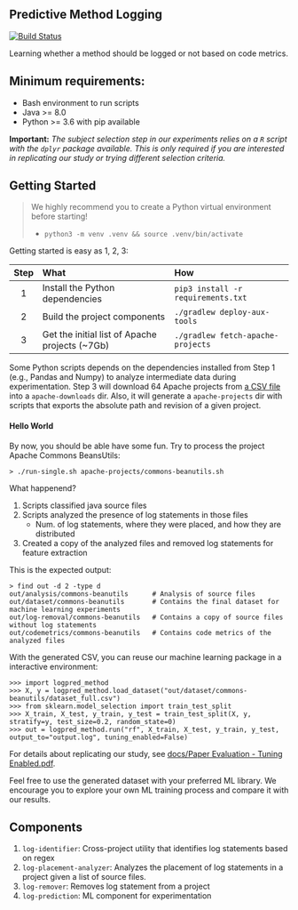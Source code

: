 Predictive Method Logging
-----
[![Build Status](https://travis-ci.com/jeandersonbc/predictive-method-logging.svg?token=VmF136TKUqZzBdun2K3C&branch=master)](https://travis-ci.com/jeandersonbc/predictive-method-logging)

Learning whether a method should be logged or not based on code metrics.

## Minimum requirements:
* Bash environment to run scripts
* Java >= 8.0
* Python >= 3.6 with pip available

**Important:** _The subject selection step in our experiments relies on a `R` script with the `dplyr` package available. This is only required if you are interested in replicating our study or trying different selection criteria._

## Getting Started

> We highly recommend you to create a Python virtual environment before starting!
>   * `python3 -m venv .venv && source .venv/bin/activate`

Getting started is easy as 1, 2, 3:

| Step | What | How |
|:----:|:------------|:----|
|1|Install the Python dependencies | `pip3 install -r requirements.txt` |
|2| Build the project components | `./gradlew deploy-aux-tools` |
|3| Get the initial list of Apache projects (~7Gb) | `./gradlew fetch-apache-projects` |


Some Python scripts depends on the dependencies installed from Step 1 (e.g., Pandas and Numpy) to analyze intermediate data during experimentation.
Step 3 will download 64 Apache projects from [a CSV file](https://github.com/jeandersonbc/predictive-method-logging/blob/master/apache-projects.csv) into a `apache-downloads` dir. Also, it will generate a `apache-projects` dir with scripts that exports the absolute path and revision of a given project.

#### Hello World

By now, you should be able have some fun. Try to process the project Apache Commons BeansUtils:

```{bash}
> ./run-single.sh apache-projects/commons-beanutils.sh
```

What happenend?
1. Scripts classified java source files
2. Scripts analyzed the presence of log statements in those files
    * Num. of log statements, where they were placed, and how they are distributed
3. Created a copy of the analyzed files and removed log statements for feature extraction

This is the expected output:
```{bash}
> find out -d 2 -type d
out/analysis/commons-beanutils      # Analysis of source files
out/dataset/commons-beanutils       # Contains the final dataset for machine learning experiments
out/log-removal/commons-beanutils   # Contains a copy of source files without log statements
out/codemetrics/commons-beanutils   # Contains code metrics of the analyzed files
```

With the generated CSV, you can reuse our machine learning package in a interactive environment:

```
>>> import logpred_method
>>> X, y = logpred_method.load_dataset("out/dataset/commons-beanutils/dataset_full.csv")
>>> from sklearn.model_selection import train_test_split
>>> X_train, X_test, y_train, y_test = train_test_split(X, y, stratify=y, test_size=0.2, random_state=0)
>>> out = logpred_method.run("rf", X_train, X_test, y_train, y_test, output_to="output.log", tuning_enabled=False)
```

For details about replicating our study, see [docs/Paper Evaluation - Tuning Enabled.pdf](./docs/Paper%20Evaluation%20-%20Tuning%20Enabled.pdf).

Feel free to use the generated dataset with your preferred ML library.
We encourage you to explore your own ML training process and compare it with our results.

## Components

1. `log-identifier`: Cross-project utility that identifies log statements based on regex
2. `log-placement-analyzer`: Analyzes the placement of log statements in a project given a list of source files.
3. `log-remover`: Removes log statement from a project
4. `log-prediction`: ML component for experimentation
